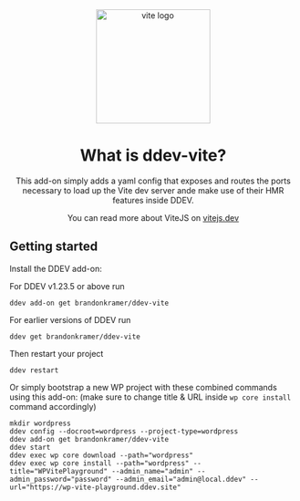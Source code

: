 <div align="center">
  <a href="https://vitejs.dev/">
    <img width="200" height="200" hspace="10" src="https://vitejs.dev/logo.svg" alt="vite logo" />
  </a>
  <h1>What is ddev-vite?</h1>
  <p>
This add-on simply adds a yaml config that exposes and routes the ports necessary to load up the Vite dev server ande make use of their HMR features inside DDEV.

You can read more about ViteJS on [vitejs.dev](https://vitejs.dev)
</p>
</div>

## Getting started

Install the DDEV add-on:

For DDEV v1.23.5 or above run

```shell
ddev add-on get brandonkramer/ddev-vite
```

For earlier versions of DDEV run

```shell
ddev get brandonkramer/ddev-vite
```

Then restart your project

```shell
ddev restart
```

Or simply bootstrap a new WP project with these combined commands using this add-on: (make sure to change title & URL inside `wp core install` command accordingly)

```shell
mkdir wordpress 
ddev config --docroot=wordpress --project-type=wordpress
ddev add-on get brandonkramer/ddev-vite
ddev start
ddev exec wp core download --path="wordpress"
ddev exec wp core install --path="wordpress" --title="WPVitePlayground" --admin_name="admin" --admin_password="password" --admin_email="admin@local.ddev" --url="https://wp-vite-playground.ddev.site"
```

